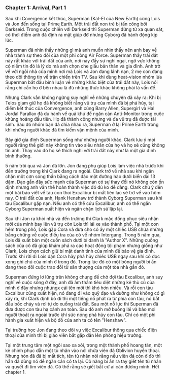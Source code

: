 ### Chapter 1: Arrival, Part 1

  Sau khi Covergence kết thúc, Superman (Kal-El của New Earth) cùng Lois và Jon đến sống tại Prime Earth. Một trái đất non trẻ bị tấn công bởi Darkseid. Trong cuộc chiến với Darkseid thì Superman đứng từ xa quan sát, có thời điểm anh đã định ra mặt giúp đỡ nhưng Cyborg đã hành động kịp lúc.
  
  Superman đã nhìn thấy những gì mà anh muốn nhìn thấy nên anh bay về nhà tránh sự theo dõi của một phi công Air Force. Superman thấy trái đất này rất khác với trái đất của anh, nơi này đầy sự nghi ngại, ngờ vực không có niềm tin đó là lý do mà anh chọn che giấu bản thân và gia đình. Anh trở về với ngôi nhà của mình nơi mà Lois và Jon đang lánh nạn, 2 mẹ con đang theo dõi thông tin về trận chiến trên TV. Sau khi dùng heat-vision nhóm lửa Superman bắt đầu bình luận về những khác biệt của trái đất này, Lois nói rằng chỉ cần họ ở bên nhau là đủ những thức khác không phải là vấn đề.
  
  Nhưng Clark vẫn không ngừng suy nghĩ về những chuyện đã xảy ra: Khi bị Telos giam giữ họ đã không biết rằng vũ trụ của mình đã bị phá hủy, tại điểm kết thúc của Convergence, anh cùng Barry Allen, Supergirl và Hal Jordal Parallax đã du hành về quá khứ để ngăn cản Anti-Monitor trong cuộc khủng hoảng đầu tiên. Họ đã thành công nhưng và đa vũ trụ đã được tái sinh. Sau đó nhóm bạn đã chia nhau ra, Superman ở lại Prime Earth trong khi những người khác đã tìm kiếm vận mệnh của mình.
  
  Bây giờ gia đình Superman sống như những người khác. Clark lưu ý mọi người rằng thế giới này không tin vào siêu nhân của họ và họ sẽ cũng không tin anh. Thay vào đó họ sẽ thích nghi với trái đất này như là một gia đình bình thường.
  
  5 năm trôi qua và Jon đã lớn. Jon đang phụ giúp Lois làm việc nhà trước khi đến trường trong khi Clark đang ra ngoài. Clark trở về nhà sau khi ngăn chặn một cơn sóng thần bằng cách đào một đường hào dưới biển dài 13 dặm. Dạo gần đây sức mạnh của Superman có sự thay đổi nó không còn ổn định nhưng anh vẫn thể  hoàn thành việc đó dù ko dễ dàng. Clark chú ý đến một bài báo viết về tàu con thoi Excalibur bị mất liên lạc sẽ trở về vào hôm nay. Ở trái đất của anh, Hank Henshaw trở thành Cyborg Superman sau khi tàu Excalibur gặp nạn. Nếu anh có thể cứu Excalibur, anh có thể ngăn Cyborg Superman xuất hiện và ngăn chặn lịch sử lặp lại.
  
  Sau khi Jon ra khỏi nhà và đến trường thì Clark mặc đồng phục siêu nhân mới của mình bay lên vũ trụ còn Lois thì lái xe vào thành phố. Tại một con hẻm trong phố, Lois gặp Cora và đưa cho cô ấy một chiếc USB chứa những bằng chứng về cuộc điều tra của cô về nhóm Intergang. Trong 5 năm qua, Lois đã xuất bản một cuốn sách dưới bí danh là "Author X". Những cuống sách của cô đã giúp khám phá ra các hoạt động tội phạm nhưng giống như Clark, Lois chọn cách giữ bí mật danh tính của mình để bảo vệ gia đình. Trước khi rời đi Lois dặn Cora hãy phá hủy chiếc USB ngay sau khi cô đọc xong ghi chú của mình ở trong đó. Trong lúc đó có một bóng người bí ẩn đang theo dõi cuộc trao đổi từ sân thượng của một tòa nhà gần đó.
  
  Superman đứng lơ lửng trên không chung để chờ đợi tàu Excalibur, anh suy nghĩ về cuộc sống ở đây, anh đã âm thầm tiêu diệt những kẻ thù cũ của mình ở đây nhưng nhưngx cái tên mới thì khó hơn nhiều. Và rồi con tàu Excalibur cũng xuất hiện, nó đang đi vào quỹ đạo và dường như không có gì xảy ra, khi Clark định bỏ đi thì một tiếng nổ phát ra từ phía con tàu, nó bắt đầu bốc cháy và rơi tự do xuống trái đất. Sau một nỗ lực thì Superman đã đưa được con tàu hạ cánh an toàn. Sau đó anh mở buồng lái và bảo mọi người thoát ra ngoài trước khí sức nóng phá hủy con tàu. Chỉ có một phi hành gia xuất hiện và bộ đồ của anh ta có tên "Henshaw".
  
  Tại trường học Jon đang theo dõi vụ việc Excalibur thông qua chiếc điện thoại của mình thì bị giáo viên bắt gặp dẫn lên phòng hiệu trưởng.
  
  Tại một trung tâm một ngôi sao xa xôi, trong một thành phố hoang tàn, một kẻ chinh phục dẫn một tù nhân vào nới chứa viên đã Oblivion huyền thoại. Nhung hòn đã đã bị mất tích, tên tù nhân nói rằng nếu viên đá còn ở đó thì hắn đã dùng nó để ngăn cản cô ta lại. Cô nàng bí ẩn ra tay giết tên tù nhân và quyết đi tìm viên đá. Cô thề rằng sẽ giết bất cứ ai cản đường mình. Hết chapter 1.
  
  
